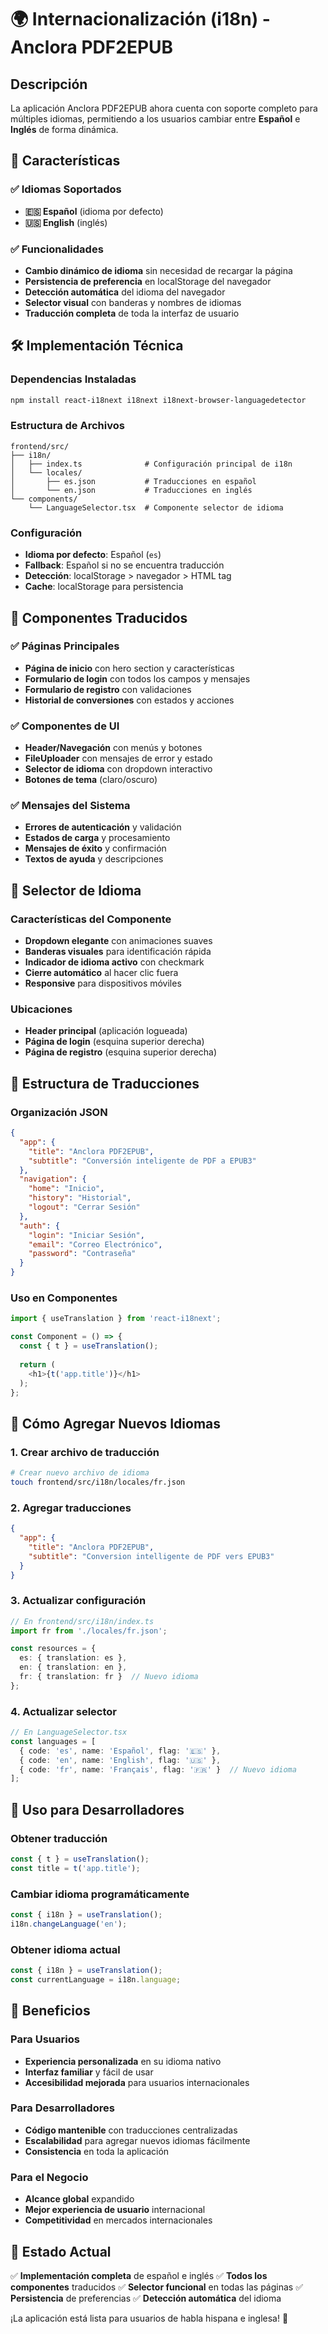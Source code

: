 # 🌍 Internacionalización (i18n) - Anclora PDF2EPUB

## Descripción

La aplicación Anclora PDF2EPUB ahora cuenta con soporte completo para múltiples idiomas, permitiendo a los usuarios cambiar entre **Español** e **Inglés** de forma dinámica.

## 🚀 Características

### ✅ Idiomas Soportados
- **🇪🇸 Español** (idioma por defecto)
- **🇺🇸 English** (inglés)

### ✅ Funcionalidades
- **Cambio dinámico de idioma** sin necesidad de recargar la página
- **Persistencia de preferencia** en localStorage del navegador
- **Detección automática** del idioma del navegador
- **Selector visual** con banderas y nombres de idiomas
- **Traducción completa** de toda la interfaz de usuario

## 🛠️ Implementación Técnica

### Dependencias Instaladas
```bash
npm install react-i18next i18next i18next-browser-languagedetector
```

### Estructura de Archivos
```
frontend/src/
├── i18n/
│   ├── index.ts              # Configuración principal de i18n
│   └── locales/
│       ├── es.json           # Traducciones en español
│       └── en.json           # Traducciones en inglés
└── components/
    └── LanguageSelector.tsx  # Componente selector de idioma
```

### Configuración
- **Idioma por defecto**: Español (`es`)
- **Fallback**: Español si no se encuentra traducción
- **Detección**: localStorage > navegador > HTML tag
- **Cache**: localStorage para persistencia

## 🎯 Componentes Traducidos

### ✅ Páginas Principales
- **Página de inicio** con hero section y características
- **Formulario de login** con todos los campos y mensajes
- **Formulario de registro** con validaciones
- **Historial de conversiones** con estados y acciones

### ✅ Componentes de UI
- **Header/Navegación** con menús y botones
- **FileUploader** con mensajes de error y estado
- **Selector de idioma** con dropdown interactivo
- **Botones de tema** (claro/oscuro)

### ✅ Mensajes del Sistema
- **Errores de autenticación** y validación
- **Estados de carga** y procesamiento
- **Mensajes de éxito** y confirmación
- **Textos de ayuda** y descripciones

## 🎨 Selector de Idioma

### Características del Componente
- **Dropdown elegante** con animaciones suaves
- **Banderas visuales** para identificación rápida
- **Indicador de idioma activo** con checkmark
- **Cierre automático** al hacer clic fuera
- **Responsive** para dispositivos móviles

### Ubicaciones
- **Header principal** (aplicación logueada)
- **Página de login** (esquina superior derecha)
- **Página de registro** (esquina superior derecha)

## 📝 Estructura de Traducciones

### Organización JSON
```json
{
  "app": {
    "title": "Anclora PDF2EPUB",
    "subtitle": "Conversión inteligente de PDF a EPUB3"
  },
  "navigation": {
    "home": "Inicio",
    "history": "Historial",
    "logout": "Cerrar Sesión"
  },
  "auth": {
    "login": "Iniciar Sesión",
    "email": "Correo Electrónico",
    "password": "Contraseña"
  }
}
```

### Uso en Componentes
```typescript
import { useTranslation } from 'react-i18next';

const Component = () => {
  const { t } = useTranslation();
  
  return (
    <h1>{t('app.title')}</h1>
  );
};
```

## 🔧 Cómo Agregar Nuevos Idiomas

### 1. Crear archivo de traducción
```bash
# Crear nuevo archivo de idioma
touch frontend/src/i18n/locales/fr.json
```

### 2. Agregar traducciones
```json
{
  "app": {
    "title": "Anclora PDF2EPUB",
    "subtitle": "Conversion intelligente de PDF vers EPUB3"
  }
}
```

### 3. Actualizar configuración
```typescript
// En frontend/src/i18n/index.ts
import fr from './locales/fr.json';

const resources = {
  es: { translation: es },
  en: { translation: en },
  fr: { translation: fr }  // Nuevo idioma
};
```

### 4. Actualizar selector
```typescript
// En LanguageSelector.tsx
const languages = [
  { code: 'es', name: 'Español', flag: '🇪🇸' },
  { code: 'en', name: 'English', flag: '🇺🇸' },
  { code: 'fr', name: 'Français', flag: '🇫🇷' }  // Nuevo idioma
];
```

## 🚀 Uso para Desarrolladores

### Obtener traducción
```typescript
const { t } = useTranslation();
const title = t('app.title');
```

### Cambiar idioma programáticamente
```typescript
const { i18n } = useTranslation();
i18n.changeLanguage('en');
```

### Obtener idioma actual
```typescript
const { i18n } = useTranslation();
const currentLanguage = i18n.language;
```

## 🎉 Beneficios

### Para Usuarios
- **Experiencia personalizada** en su idioma nativo
- **Interfaz familiar** y fácil de usar
- **Accesibilidad mejorada** para usuarios internacionales

### Para Desarrolladores
- **Código mantenible** con traducciones centralizadas
- **Escalabilidad** para agregar nuevos idiomas fácilmente
- **Consistencia** en toda la aplicación

### Para el Negocio
- **Alcance global** expandido
- **Mejor experiencia de usuario** internacional
- **Competitividad** en mercados internacionales

## 🔄 Estado Actual

✅ **Implementación completa** de español e inglés
✅ **Todos los componentes** traducidos
✅ **Selector funcional** en todas las páginas
✅ **Persistencia** de preferencias
✅ **Detección automática** del idioma

¡La aplicación está lista para usuarios de habla hispana e inglesa! 🎊

